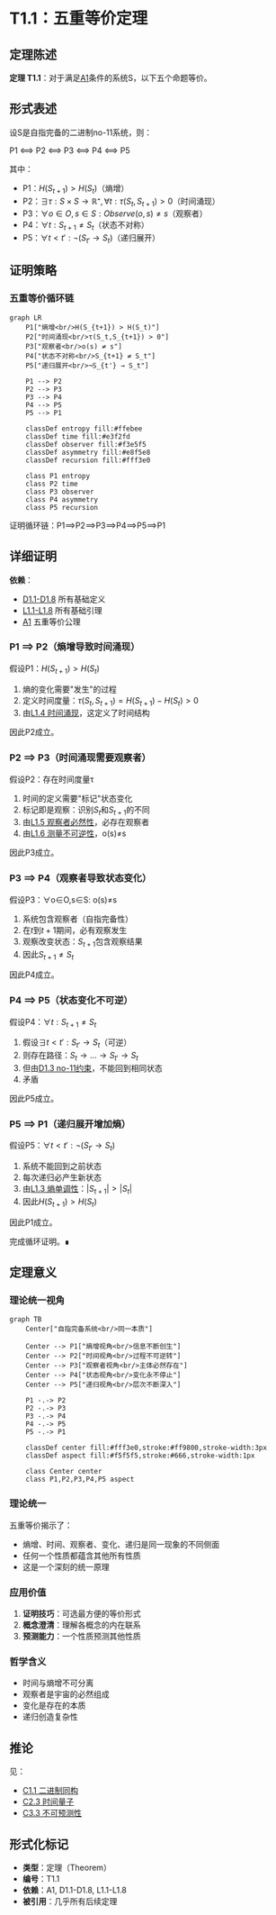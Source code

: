 # T1.1：五重等价定理

## 定理陈述

**定理 T1.1**：对于满足[A1](A1-five-fold-equivalence.md)条件的系统S，以下五个命题等价。

## 形式表述

设S是自指完备的二进制no-11系统，则：

P1 ⟺ P2 ⟺ P3 ⟺ P4 ⟺ P5

其中：
- P1：$H(S_{t+1}) > H(S_t)$（熵增）
- P2：$∃τ: S×S→ℝ⁺, ∀t: τ(S_t,S_{t+1})>0$（时间涌现）
- P3：$∀o∈O,s∈S: Observe(o,s)≠s$（观察者）
- P4：$∀t: S_{t+1}≠S_t$（状态不对称）
- P5：$∀t<t': ¬(S_{t'}→S_t)$（递归展开）

## 证明策略

### 五重等价循环链

```mermaid
graph LR
    P1["熵增<br/>H(S_{t+1}) > H(S_t)"]
    P2["时间涌现<br/>τ(S_t,S_{t+1}) > 0"]
    P3["观察者<br/>o(s) ≠ s"]
    P4["状态不对称<br/>S_{t+1} ≠ S_t"]
    P5["递归展开<br/>¬S_{t'} → S_t"]
    
    P1 --> P2
    P2 --> P3
    P3 --> P4
    P4 --> P5
    P5 --> P1
    
    classDef entropy fill:#ffebee
    classDef time fill:#e3f2fd
    classDef observer fill:#f3e5f5
    classDef asymmetry fill:#e8f5e8
    classDef recursion fill:#fff3e0
    
    class P1 entropy
    class P2 time
    class P3 observer
    class P4 asymmetry
    class P5 recursion
```

证明循环链：P1⟹P2⟹P3⟹P4⟹P5⟹P1

## 详细证明

**依赖**：
- [D1.1-D1.8](D1-1-self-referential-completeness.md) 所有基础定义
- [L1.1-L1.8](L1-1-binary-uniqueness.md) 所有基础引理
- [A1](A1-five-fold-equivalence.md) 五重等价公理

### P1 ⟹ P2（熵增导致时间涌现）

假设P1：$H(S_{t+1}) > H(S_t)$

1. 熵的变化需要"发生"的过程
2. 定义时间度量：$τ(S_t, S_{t+1}) = H(S_{t+1}) - H(S_t) > 0$
3. 由[L1.4 时间涌现](L1-4-time-emergence.md)，这定义了时间结构

因此P2成立。

### P2 ⟹ P3（时间涌现需要观察者）

假设P2：存在时间度量τ

1. 时间的定义需要"标记"状态变化
2. 标记即是观察：识别$S_t$和$S_{t+1}$的不同
3. 由[L1.5 观察者必然性](L1-5-observer-necessity.md)，必存在观察者
4. 由[L1.6 测量不可逆性](L1-6-measurement-irreversibility.md)，o(s)≠s

因此P3成立。

### P3 ⟹ P4（观察者导致状态变化）

假设P3：∀o∈O,s∈S: o(s)≠s

1. 系统包含观察者（自指完备性）
2. 在$t$到$t+1$期间，必有观察发生
3. 观察改变状态：$S_{t+1}$包含观察结果
4. 因此$S_{t+1} ≠ S_t$

因此P4成立。

### P4 ⟹ P5（状态变化不可逆）

假设P4：$∀t: S_{t+1}≠S_t$

1. 假设$∃t<t': S_{t'}→S_t$（可逆）
2. 则存在路径：$S_t \to ... \to S_{t'} \to S_t$
3. 但由[D1.3 no-11约束](D1-3-no-11-constraint.md)，不能回到相同状态
4. 矛盾

因此P5成立。

### P5 ⟹ P1（递归展开增加熵）

假设P5：$∀t<t': ¬(S_{t'}→S_t)$

1. 系统不能回到之前状态
2. 每次递归必产生新状态
3. 由[L1.3 熵单调性](L1-3-entropy-monotonicity.md)：$|S_{t+1}|>|S_t|$
4. 因此$H(S_{t+1}) > H(S_t)$

因此P1成立。

完成循环证明。∎

## 定理意义

### 理论统一视角

```mermaid
graph TB
    Center["自指完备系统<br/>同一本质"]
    
    Center --> P1["熵增视角<br/>信息不断创生"]
    Center --> P2["时间视角<br/>过程不可逆转"]
    Center --> P3["观察者视角<br/>主体必然存在"]
    Center --> P4["状态视角<br/>变化永不停止"]
    Center --> P5["递归视角<br/>层次不断深入"]
    
    P1 -.-> P2
    P2 -.-> P3
    P3 -.-> P4
    P4 -.-> P5
    P5 -.-> P1
    
    classDef center fill:#fff3e0,stroke:#ff9800,stroke-width:3px
    classDef aspect fill:#f5f5f5,stroke:#666,stroke-width:1px
    
    class Center center
    class P1,P2,P3,P4,P5 aspect
```

### 理论统一

五重等价揭示了：
- 熵增、时间、观察者、变化、递归是同一现象的不同侧面
- 任何一个性质都蕴含其他所有性质
- 这是一个深刻的统一原理

### 应用价值

1. **证明技巧**：可选最方便的等价形式
2. **概念澄清**：理解各概念的内在联系
3. **预测能力**：一个性质预测其他性质

### 哲学含义

- 时间与熵增不可分离
- 观察者是宇宙的必然组成
- 变化是存在的本质
- 递归创造复杂性

## 推论

见：
- [C1.1 二进制同构](C1-1-binary-isomorphism.md)
- [C2.3 时间量子](C2-3-time-quantum.md)
- [C3.3 不可预测性](C3-3-unpredictability.md)

## 形式化标记

- **类型**：定理（Theorem）
- **编号**：T1.1
- **依赖**：A1, D1.1-D1.8, L1.1-L1.8
- **被引用**：几乎所有后续定理